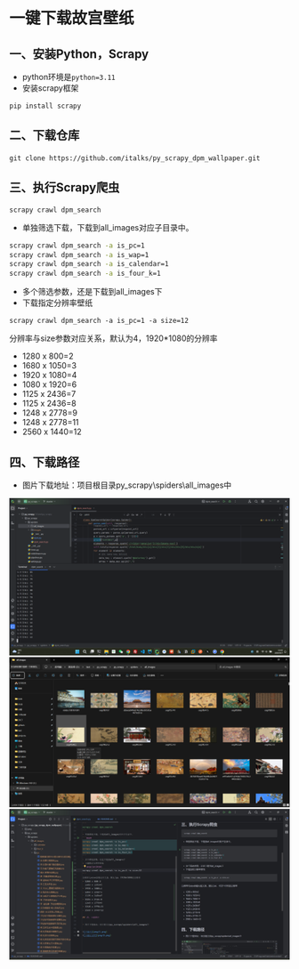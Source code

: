# 一键下载故宫壁纸

## 一、安装Python，Scrapy
- python环境是`python=3.11`
- 安装scrapy框架
```
pip install scrapy
```
## 二、下载仓库
```git clone https://github.com/italks/py_scrapy_dpm_wallpaper.git```
## 三、执行Scrapy爬虫
```
scrapy crawl dpm_search
```
- 单独筛选下载，下载到all_images对应子目录中。
```bash
scrapy crawl dpm_search -a is_pc=1
scrapy crawl dpm_search -a is_wap=1
scrapy crawl dpm_search -a is_calendar=1
scrapy crawl dpm_search -a is_four_k=1
```
- 多个筛选参数，还是下载到all_images下
- 下载指定分辨率壁纸
```angular2html
scrapy crawl dpm_search -a is_pc=1 -a size=12
```
分辨率与size参数对应关系，默认为4，1920*1080的分辨率
- 1280 x 800=2
- 1680 x 1050=3
- 1920 x 1080=4
- 1080 x 1920=6
- 1125 x 2436=7
- 1125 x 2436=8
- 1248 x 2778=9
- 1248 x 2778=11
- 2560 x 1440=12

## 四、下载路径

- 图片下载地址：项目根目录py_scrapy\spiders\all_images中

![下载中](png/1.png)
![下载后文件](png/2.png)
![中文名称](png/3.png)
